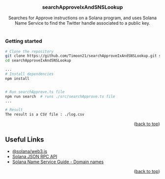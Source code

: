 <div id="top"></div>

<br />
<div align="center">
<h3 align="center">searchApproveIxAndSNSLookup</h3>

  <p align="center">
    Searches for Approve instructions on a Solana program, and uses Solana Name Service to find the Twitter handle associated to a public key.
    <br />
    <br />
  </p>
</div>


### Getting started

```bash
# Clone the repository
git clone https://github.com/Timoon21/searchApproveIxAndSNSLookup.git searchApproveIxAndSNSLookup
cd searchApproveIxAndSNSLookup

...
# Install dependencies
npm install


# Run searchApprove.ts file
npm run search  # runs ./src/searchApprove.ts file
...

# Result
The result is a CSV file : ./log.csv
```

<p align="right">(<a href="#top">back to top</a>)</p>


## Useful Links

* [@solana/web3.js](https://solana-labs.github.io/solana-web3.js/)
* [Solana JSON RPC API](https://docs.solana.com/developing/clients/jsonrpc-api)
* [Solana Name Service Guide - Domain names](https://bonfida.github.io/solana-name-service-guide/domain-name/index.html)

<p align="right">(<a href="#top">back to top</a>)</p>
